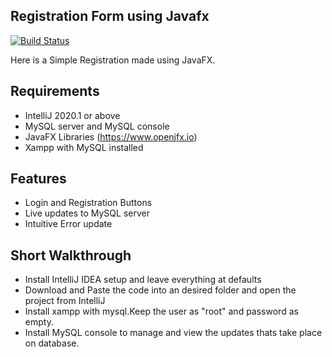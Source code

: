 ## Registration Form using Javafx 
[![Build Status](https://travis-ci.org/joemccann/dillinger.svg?branch=master)](https://travis-ci.org/joemccann/dillinger)

Here is a Simple Registration made using JavaFX.

## Requirements 
- IntelliJ 2020.1 or above
- MySQL server and MySQL console
- JavaFX Libraries (https://www.openjfx.io)
- Xampp with MySQL installed

## Features

- Login and Registration Buttons
- Live updates to MySQL server 
- Intuitive Error update

## Short Walkthrough

- Install IntelliJ IDEA setup and leave everything at defaults
- Download and Paste the code into an desired folder and open the project from IntelliJ
- Install xampp with mysql.Keep the user as "root" and password as empty.
- Install MySQL console to manage and view the updates thats take place on database.
